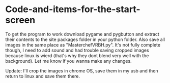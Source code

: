 # Code-and-items-for-the-start-screen
To get the program to work download pygame and pygbutton and extract their contents to the site packages folder in your python folder. Also save all images in the same place as "MasterchefVRBH.py". It's not fully complete though, I need to add sound and had trouble saving cropped images because linux is wierd (that's why they dont blend very well with the background). Let me know if you wanna make any changes. 

Update: I'll crop the images in chrome OS, save them in my usb and then return to linux and save them there. 
